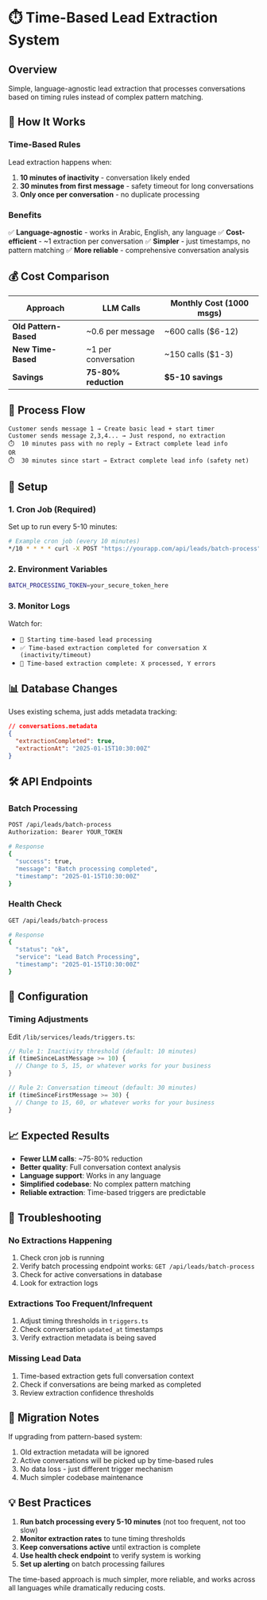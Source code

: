 # ⏱️ Time-Based Lead Extraction System

## Overview

Simple, language-agnostic lead extraction that processes conversations based on timing rules instead of complex pattern matching.

## 🎯 How It Works

### **Time-Based Rules**

Lead extraction happens when:

1. **10 minutes of inactivity** - conversation likely ended
2. **30 minutes from first message** - safety timeout for long conversations
3. **Only once per conversation** - no duplicate processing

### **Benefits**

✅ **Language-agnostic** - works in Arabic, English, any language
✅ **Cost-efficient** - ~1 extraction per conversation
✅ **Simpler** - just timestamps, no pattern matching
✅ **More reliable** - comprehensive conversation analysis

## 💰 Cost Comparison

| Approach              | LLM Calls            | Monthly Cost (1000 msgs) |
| --------------------- | -------------------- | ------------------------ |
| **Old Pattern-Based** | ~0.6 per message     | ~600 calls ($6-12)       |
| **New Time-Based**    | ~1 per conversation  | ~150 calls ($1-3)        |
| **Savings**           | **75-80% reduction** | **$5-10 savings**        |

## 🔄 Process Flow

```
Customer sends message 1 → Create basic lead + start timer
Customer sends message 2,3,4... → Just respond, no extraction
⏱️  10 minutes pass with no reply → Extract complete lead info
OR
⏱️  30 minutes since start → Extract complete lead info (safety net)
```

## 🚀 Setup

### 1. Cron Job (Required)

Set up to run every 5-10 minutes:

```bash
# Example cron job (every 10 minutes)
*/10 * * * * curl -X POST "https://yourapp.com/api/leads/batch-process" -H "Authorization: Bearer YOUR_TOKEN"
```

### 2. Environment Variables

```bash
BATCH_PROCESSING_TOKEN=your_secure_token_here
```

### 3. Monitor Logs

Watch for:

- `🔄 Starting time-based lead processing`
- `✅ Time-based extraction completed for conversation X (inactivity/timeout)`
- `🎯 Time-based extraction complete: X processed, Y errors`

## 📊 Database Changes

Uses existing schema, just adds metadata tracking:

```json
// conversations.metadata
{
  "extractionCompleted": true,
  "extractionAt": "2025-01-15T10:30:00Z"
}
```

## 🛠️ API Endpoints

### Batch Processing

```bash
POST /api/leads/batch-process
Authorization: Bearer YOUR_TOKEN

# Response
{
  "success": true,
  "message": "Batch processing completed",
  "timestamp": "2025-01-15T10:30:00Z"
}
```

### Health Check

```bash
GET /api/leads/batch-process

# Response
{
  "status": "ok",
  "service": "Lead Batch Processing",
  "timestamp": "2025-01-15T10:30:00Z"
}
```

## 🔧 Configuration

### Timing Adjustments

Edit `/lib/services/leads/triggers.ts`:

```typescript
// Rule 1: Inactivity threshold (default: 10 minutes)
if (timeSinceLastMessage >= 10) {
  // Change to 5, 15, or whatever works for your business
}

// Rule 2: Conversation timeout (default: 30 minutes)
if (timeSinceFirstMessage >= 30) {
  // Change to 15, 60, or whatever works for your business
}
```

## 📈 Expected Results

- **Fewer LLM calls**: ~75-80% reduction
- **Better quality**: Full conversation context analysis
- **Language support**: Works in any language
- **Simplified codebase**: No complex pattern matching
- **Reliable extraction**: Time-based triggers are predictable

## 🐛 Troubleshooting

### No Extractions Happening

1. Check cron job is running
2. Verify batch processing endpoint works: `GET /api/leads/batch-process`
3. Check for active conversations in database
4. Look for extraction logs

### Extractions Too Frequent/Infrequent

1. Adjust timing thresholds in `triggers.ts`
2. Check conversation `updated_at` timestamps
3. Verify extraction metadata is being saved

### Missing Lead Data

1. Time-based extraction gets full conversation context
2. Check if conversations are being marked as completed
3. Review extraction confidence thresholds

## 🎯 Migration Notes

If upgrading from pattern-based system:

1. Old extraction metadata will be ignored
2. Active conversations will be picked up by time-based rules
3. No data loss - just different trigger mechanism
4. Much simpler codebase maintenance

## 💡 Best Practices

1. **Run batch processing every 5-10 minutes** (not too frequent, not too slow)
2. **Monitor extraction rates** to tune timing thresholds
3. **Keep conversations active** until extraction is complete
4. **Use health check endpoint** to verify system is working
5. **Set up alerting** on batch processing failures

The time-based approach is much simpler, more reliable, and works across all languages while dramatically reducing costs.

